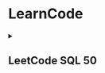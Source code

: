 # LearnCode


<details>
  <summary>
    <h2>
      LeetCode SQL 50
    </h2>
  </summary>

Link : https://leetcode.com/studyplan/top-sql-50/

### SELECT
- [X] 1757. Recyclable and Low Fat Products
- [X] 584. Find Customer Referee
- [X] 595. Big Countries
- [X] 1148. Article Views I
- [X] 1683. Invalid Tweets


### Basic Joins
- [ ] 1378. Replace Employee ID With The Unique Identifier
- [ ] 1068. Product Sales Analysis I
- [ ] 1581. Customer Who Visited but Did Not Make Any Transactions
- [ ] 197. Rising Temperature
- [ ] 1661. Average Time of Process per Machine
- [ ] 577. Employee Bonus
- [ ] 1280. Students and Examinations
- [ ] 570. Managers with at Least 5 Direct Reports
- [ ] 1934. Confirmation Rate


### Basic Aggregate Functions
- [ ] 620. Not Boring Movies
- [ ] 1251. Average Selling Price
- [ ] 1075. Project Employees I
- [ ] 1633. Percentage of Users Attended a Contest
- [ ] 1211. Queries Quality and Percentage
- [ ] 1193. Monthly Transactions I
- [ ] 1174. Immediate Food Delivery II
- [ ] 550. Game Play Analysis IV



### Sorting and Grouping
- [ ] 2356. Number of Unique Subjects Taught by Each Teacher
- [ ] 1141. User Activity for the Past 30 Days I
- [ ] 1070. Product Sales Analysis III
- [ ] 596. Classes More Than 5 Students
- [ ] 1729. Find Followers Count
- [ ] 619. Biggest Single Number
- [ ] 1045. Customers Who Bought All Products


### Advanced Select and Joins
- [ ] 1731. The Number of Employees Which Report to Each Employee
- [ ] 1789. Primary Department for Each Employee
- [ ] 610. Triangle Judgement
- [ ] 180. Consecutive Numbers
- [ ] 1164. Product Price at a Given Date
- [ ] 1204. Last Person to Fit in the Bus
- [ ] 1907. Count Salary Categories


### Subqueries
- [ ] 1978. Employees Whose Manager Left the Company
- [ ] 626. Exchange Seats
- [ ] 1341. Movie Rating
- [ ] 1321. Restaurant Growth
- [ ] 602. Friend Requests II: Who Has the Most Friends
- [ ] 585. Investments in 2016
- [ ] 185. Department Top Three Salaries


### Advanced String Functions / Reges / Caluse
- [ ] 1667. Fix Names in a Table
- [ ] 1527. Patients With a Condition
- [ ] 196. Delete Duplicate Emails
- [ ] 176. Second Highest Salary
- [ ] 1484. Group Sold Products By The Date
- [ ] 1327. List the Products Ordered in a Period
- [ ] 1517. Find Users With Valid E-Mails

</details>
